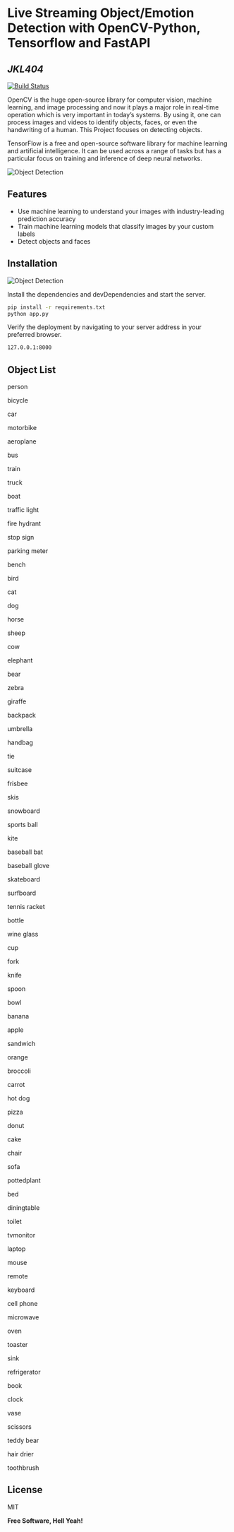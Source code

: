 # Live Streaming Object/Emotion Detection with OpenCV-Python, Tensorflow and FastAPI

## _JKL404_

[![Build Status](https://travis-ci.org/joemccann/dillinger.svg?branch=master)](https://travis-ci.org/joemccann/dillinger)

OpenCV is the huge open-source library for computer vision, machine learning, and image processing and now it plays a major role in real-time operation which is very important in today’s systems. By using it, one can process images and videos to identify objects, faces, or even the handwriting of a human. This Project focuses on detecting objects.

TensorFlow is a free and open-source software library for machine learning and artificial intelligence. It can be used across a range of tasks but has a particular focus on training and inference of deep neural networks.

![Object Detection](https://neilyongyangnie.files.wordpress.com/2018/11/0_hmacefect2pyqoxf.jpg)

## Features

- Use machine learning to understand your images with industry-leading prediction accuracy
- Train machine learning models that classify images by your custom labels
- Detect objects and faces

## Installation

![Object Detection](https://s3-us-west-2.amazonaws.com/static.pyimagesearch.com/opencv-yolo/yolo_overpass_output.gif)

Install the dependencies and devDependencies and start the server.

```sh
pip install -r requirements.txt
python app.py
```

Verify the deployment by navigating to your server address in
your preferred browser.

```sh
127.0.0.1:8000
```

## Object List

person

bicycle

car

motorbike

aeroplane

bus

train

truck

boat

traffic light

fire hydrant

stop sign

parking meter

bench

bird

cat

dog

horse

sheep

cow

elephant

bear

zebra

giraffe

backpack

umbrella

handbag

tie

suitcase

frisbee

skis

snowboard

sports ball

kite

baseball bat

baseball glove

skateboard

surfboard

tennis racket

bottle

wine glass

cup

fork

knife

spoon

bowl

banana

apple

sandwich

orange

broccoli

carrot

hot dog

pizza

donut

cake

chair

sofa

pottedplant

bed

diningtable

toilet

tvmonitor

laptop

mouse

remote

keyboard

cell phone

microwave

oven

toaster

sink

refrigerator

book

clock

vase

scissors

teddy bear

hair drier

toothbrush

## License

MIT

**Free Software, Hell Yeah!**
